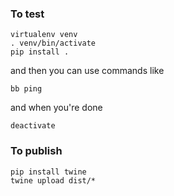### To test
```
virtualenv venv
. venv/bin/activate
pip install .
```
and then you can use commands like
```
bb ping
```
and when you're done
```
deactivate
```


### To publish
```
pip install twine
twine upload dist/*
```